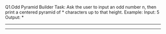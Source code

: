 Q1.Odd Pyramid Builder
Task: Ask the user to input an odd number n, then print a centered pyramid of * characters up to that height.
Example:
Input: 5
Output:
  *
 ***
*****